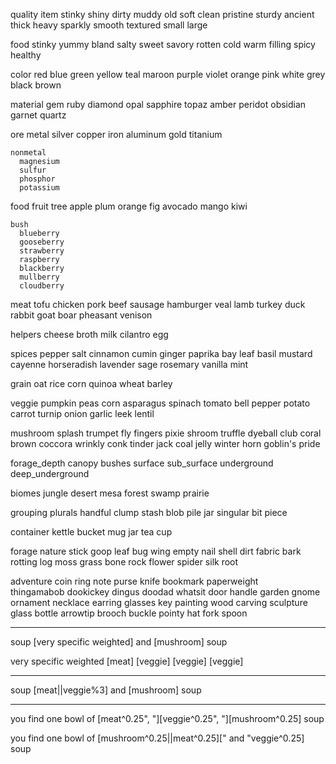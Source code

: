 quality
  item
    stinky
    shiny
    dirty
    muddy
    old
    soft
    clean
    pristine
    sturdy
    ancient
    thick
    heavy
    sparkly
    smooth
    textured
    small
    large

  food
    stinky
    yummy
    bland
    salty
    sweet
    savory
    rotten
    cold
    warm
    filling
    spicy
    healthy

color
  red
  blue
  green
  yellow
  teal
  maroon
  purple
  violet
  orange
  pink
  white
  grey
  black
  brown

material
  gem
    ruby
    diamond
    opal
    sapphire
    topaz
    amber
    peridot
    obsidian
    garnet
    quartz

  ore
    metal
      silver
      copper
      iron
      aluminum
      gold
      titanium

    nonmetal
      magnesium
      sulfur
      phosphor
      potassium

food
  fruit
    tree
      apple
      plum
      orange
      fig
      avocado
      mango
      kiwi

    bush
      blueberry
      gooseberry
      strawberry
      raspberry
      blackberry
      mullberry
      cloudberry

  meat
    tofu
    chicken
    pork
    beef
    sausage
    hamburger
    veal
    lamb
    turkey
    duck
    rabbit
    goat
    boar
    pheasant
    venison

  helpers
    cheese
    broth
    milk
    cilantro
    egg

  spices
    pepper
    salt
    cinnamon
    cumin
    ginger
    paprika
    bay leaf
    basil
    mustard
    cayenne
    horseradish
    lavender
    sage
    rosemary
    vanilla
    mint

  grain
    oat
    rice
    corn
    quinoa
    wheat
    barley

  veggie
    pumpkin
    peas
    corn
    asparagus
    spinach
    tomato
    bell pepper
    potato
    carrot
    turnip
    onion
    garlic
    leek
    lentil

  mushroom
    splash trumpet
    fly fingers
    pixie shroom
    truffle
    dyeball
    club coral
    brown coccora
    wrinkly conk
    tinder jack
    coal jelly
    winter horn
    goblin's pride

forage_depth
  canopy
  bushes
  surface
  sub_surface
  underground
  deep_underground

biomes
  jungle
  desert
  mesa
  forest
  swamp
  prairie

grouping
  plurals
    handful
    clump
    stash
    blob
    pile
    jar
  singular
    bit
    piece

container
  kettle
  bucket
  mug
  jar
  tea cup

forage
  nature
    stick
    goop
    leaf
    bug wing
    empty nail shell
    dirt
    fabric
    bark
    rotting log
    moss
    grass
    bone
    rock
    flower
    spider silk
    root

  adventure
    coin
    ring
    note
    purse
    knife
    bookmark
    paperweight  
    thingamabob
    dookickey
    dingus
    doodad
    whatsit
    door handle
    garden gnome
    ornament
    necklace
    earring
    glasses
    key
    painting
    wood carving
    sculpture
    glass bottle
    arrowtip
    brooch
    buckle
    pointy hat
    fork
    spoon

---

soup
  [very specific weighted] and [mushroom] soup

very specific weighted
  [meat]
  [veggie]
  [veggie]
  [veggie]

---

soup
  [meat||veggie%3] and [mushroom] soup

---

you find one bowl of [meat^0.25", "][veggie^0.25", "][mushroom^0.25] soup

you find one bowl of [mushroom^0.25||meat^0.25][" and "veggie^0.25] soup